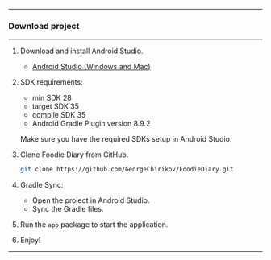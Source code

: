 ****

<h3>Download project</h3>

****

1. Download and install Android Studio.
    - [Android Studio (Windows and Mac)](https://developer.android.com/studio/install)

2. SDK requirements:
    - min SDK 28
    - target SDK 35
    - compile SDK 35
    - Android Gradle Plugin version 8.9.2

   Make sure you have the required SDKs setup in Android Studio.

3. Clone Foodie Diary from GitHub.
   ```bash
   git clone https://github.com/GeorgeChirikov/FoodieDiary.git
   ```
   
4. Gradle Sync:
   - Open the project in Android Studio.
   - Sync the Gradle files.

5. Run the `app` package to start the application.

6. Enjoy!

****





